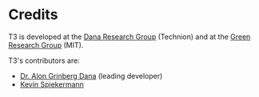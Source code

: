 # Credits

T3 is developed at the
<a href="https://dana.net.technion.ac.il/" target="_blank">Dana Research Group</a> (Technion)
and at the <a href="http://greengroup.mit.edu/" target="_blank">Green Research Group</a> (MIT).

T3's contributors are:

- <a href="https://dana.net.technion.ac.il/alon-grinberg-dana/" target="_blank">Dr. Alon Grinberg Dana</a> (leading developer)
- <a href="http://greengroup.mit.edu/kevin-spiekermann" target="_blank">Kevin Spiekermann</a>
